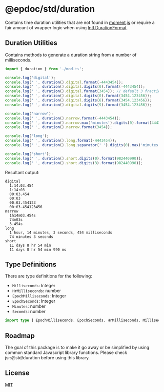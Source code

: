 # @epdoc/std/duration

Contains time duration utilities that are not found in [moment.js](https://github.com/moment/moment) or require a fair
amount of wrapper logic when using
[Intl.DurationFormat](https://tc39.es/proposal-intl-duration-format/#sec-intl-durationformat-constructor).

## Duration Utilities

Contains methods to generate a duration string from a number of milliseconds.

```typescript
import { duration } from './mod.ts';

console.log('digital');
console.log(' ', duration().digital.format(-4443454));
console.log(' ', duration().digital.digits(0).format(-4443454));
console.log(' ', duration().digital.format(3454)); // default 3 fractional digits
console.log(' ', duration().digital.digits(0).format(3454.123456));
console.log(' ', duration().digital.digits(6).format(3454.123456));
console.log(' ', duration().digital.digits(9).format(3454.123456));

console.log('narrow');
console.log(' ', duration().narrow.format(-4443454));
console.log(' ', duration().narrow.max('minutes').digits(0).format(4443454));
console.log(' ', duration().narrow.format(3454));

console.log('long');
console.log(' ', duration().long.format(-4443454));
console.log(' ', duration().long.separator(' ').digits(0).max('minutes').format(-4443454));

console.log('short');
console.log(' ', duration().short.digits(0).format(982440990));
console.log(' ', duration().short.digits(3).format(982440990));
```

Resultant output:

```
digital
  1:14:03.454
  1:14:03
  00:03.454
  00:03
  00:03.454123
  00:03.454123456
narrow
  1h14m03.454s
  74m03s
  3.454s
long
  1 hour, 14 minutes, 3 seconds, 454 milliseconds
  74 minutes 3 seconds
short
  11 days 8 hr 54 min
  11 days 8 hr 54 min 990 ms
```

## Type Definitions

There are type definitions for the following:

- `Milliseconds`: Integer
- `HrMilliseconds`: number
- `EpochMilliseconds`: Integer
- `EpochSeconds`: Integer
- `Minutes`: number
- `Seconds`: number

```typescript
import type { EpochMilliseconds, EpochSeconds, HrMilliseconds, Milliseconds, Minutes } from './mod.ts';
```

## Roadmap

The goal of this package is to make it go away or be simplified by using common standard Javascript library functions.
Please check jsr:@std/duration before using this library.

## License

[MIT](./LICENSE)
